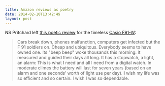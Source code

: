```yaml
---
title: Amazon reviews as poetry
date: 2014-02-10T13:42:49
layout: post
---
```


NS Pritchard left [this poetic review](http://www.amazon.co.uk/review/R2BO0OYSWPB15H/ref=cm_cr_pr_viewpnt#R2BO0OYSWPB15H) for the timeless [Casio F91-W](http://en.wikipedia.org/wiki/Casio_F-91W):

> Cars break down, phones malfunction, computers get infected but the F 91 soldiers on. Cheap and ubiquitous. Everybody seems to have owned one. Its "beep beep" woke thousands this morning. It measured and guided their days all long. It has a stopwatch, a light, an alarm: This is what I need and all I need from a digital watch. In moderate climes the battery will last for seven years (based on an alarm and one seconds' worth of light use per day). I wish my life was so efficient and so certain. I wish I was so dependable.
